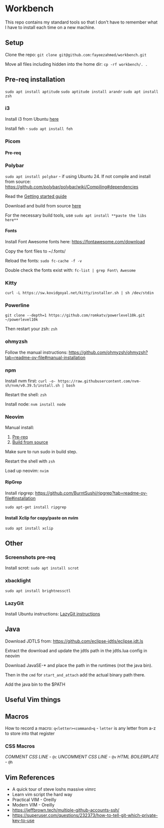 # Workbench

This repo contains my standard tools so that I don't have to remember what I have to install each time on a new machine.

## Setup

Clone the repo:
`git clone git@github.com:fayeezahmed/workbench.git`

Move all files including hidden into the home dir:
`cp -rf workbench/. .`

## Pre-req installation

`sudo apt install aptitude` `sudo aptitude install arandr`
`sudo apt install zsh`

### i3
Install i3 from Ubuntu [here](https://i3wm.org/docs/repositories.html)

Install feh - `sudo apt install feh`

### Picom
#### Pre-req

### Polybar
`sudo apt install polybar` - if using Ubuntu 24. If not compile and install from source:
https://github.com/polybar/polybar/wiki/Compiling#dependencies

Read the [Getting started guide](https://github.com/polybar/polybar/wiki)

Download and build from source [here](https://github.com/yshui/picom)

For the necessary build tools, use `sudo apt install **paste the libs here**`

#### Fonts
Install Font Awesome fonts here: 
https://fontawesome.com/download

Copy the font files to ~/.fonts/

Reload the fonts:
`sudo fc-cache -f -v`

Double check the fonts exist with:
`fc-list | grep Font\ Awesome`

### Kitty
`curl -L https://sw.kovidgoyal.net/kitty/installer.sh | sh /dev/stdin`

### Powerline
`git clone --depth=1 https://github.com/romkatv/powerlevel10k.git ~/powerlevel10k`

Then restart your zsh:
`zsh`

### ohmyzsh
Follow the manual instructions:
https://github.com/ohmyzsh/ohmyzsh?tab=readme-ov-file#manual-installation

### npm
Install nvm first:
`curl -o- https://raw.githubusercontent.com/nvm-sh/nvm/v0.39.5/install.sh | bash`

Restart the shell: `zsh`

Install node:
`nvm install node`

### Neovim
Manual install:

1. [Pre-req](https://github.com/neovim/neovim/blob/master/BUILD.md#build-prerequisites)
2. [Build from source](https://github.com/neovim/neovim/blob/master/BUILD.md)

Make sure to run sudo in build step.

Restart the shell with `zsh`

Load up neovim: `nvim`

#### RipGrep
Install ripgrep:
https://github.com/BurntSushi/ripgrep?tab=readme-ov-file#installation

`sudo apt-get install ripgrep`

#### Install Xclip for copy/paste on nvim
`sudo apt install xclip`

## Other

### Screenshots pre-req

Install scrot:
`sudo apt install scrot`

### xbacklight
`sudo apt install brightnessctl`

### LazyGit
Install Ubuntu instructions: 
[LazyGit instructions](https://github.com/jesseduffield/lazygit?tab=readme-ov-file#ubuntu)

## Java

Download JDTLS from:
https://github.com/eclipse-jdtls/eclipse.jdt.ls

Extract the download and update the jdtls path in the jdtls.lua config in neovim

Download JavaSE-* and place the path in the runtimes (not the java bin).

Then in the `cmd` for `start_and_attach` add the actual binary path there.

Add the java bin to the $PATH


## Useful Vim things

## Macros

How to record a macro:
`q<letter><command>q` - `letter` is any letter from a-z to store into that register

### CSS Macros
*COMMENT CSS LINE* - `@c`
*UNCOMMENT CSS LINE* - `@v`
*HTML BOILERPLATE* - `@h`

## Vim References
- A quick tour of steve loshs massive vimrc
- Learn vim script the hard way 
- Practical VIM - Oreilly
- Modern VIM - Oreilly
- https://jeffbrown.tech/multiple-github-accounts-ssh/
- https://superuser.com/questions/232373/how-to-tell-git-which-private-key-to-use


